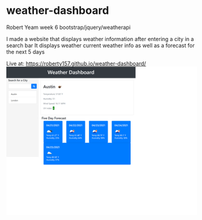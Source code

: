 # weather-dashboard
Robert Yeam
week 6 bootstrap/jquery/weatherapi

I made a website that displays weather information after entering a city in a search bar
It displays weather current weather info as well as a forecast for the next 5 days

Live at: https://roberty157.github.io/weather-dashboard/
![Alt text](assets\weatherDashSnap.png "Title")
